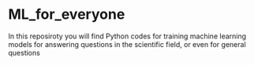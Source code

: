 # ML_for_everyone

In this reposiroty you will find Python codes for training machine learning models for answering questions in the scientific field, or even for general questions
